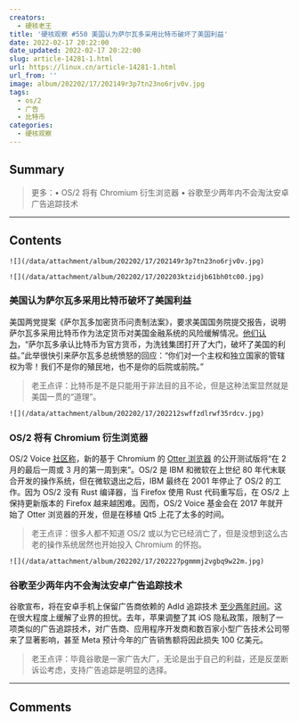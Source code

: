 ```yaml
---
creators:
  - 硬核老王
title: '硬核观察 #550 美国认为萨尔瓦多采用比特币破坏了美国利益'
date: 2022-02-17 20:22:00
date_updated: 2022-02-17 20:22:00
slug: article-14281-1.html
url: https://linux.cn/article-14281-1.html
url_from: ''
image: album/202202/17/202149r3p7tn23no6rjv0v.jpg
tags:
  - os/2
  - 广告
  - 比特币
categories:
  - 硬核观察
---
```


## Summary

> 更多：• OS/2 将有 Chromium 衍生浏览器 • 谷歌至少两年内不会淘汰安卓广告追踪技术

***

<!-- more -->

## Contents

`![](/data/attachment/album/202202/17/202149r3p7tn23no6rjv0v.jpg)`

`![](/data/attachment/album/202202/17/202203ktzidjb61bh0tc00.jpg)`

### 美国认为萨尔瓦多采用比特币破坏了美国利益

美国两党提案《萨尔瓦多加密货币问责制法案》，要求美国国务院提交报告，说明萨尔瓦多采用比特币作为法定货币对美国金融系统的风险缓解情况。[他们认为](https://www.coindesk.com/policy/2022/02/16/bipartisan-senate-proposal-raises-alarm-over-el-salvadors-bitcoin-adoption/)，“萨尔瓦多承认比特币为官方货币，为洗钱集团打开了大门，破坏了美国的利益。”此举很快引来萨尔瓦多总统愤怒的回应：“你们对一个主权和独立国家的管辖权为零！我们不是你的殖民地，也不是你的后院或前院。”

> 
> 老王点评：比特币是不是只能用于非法目的且不论，但是这种法案显然就是美国一贯的“道理”。
> 
> 
> 

`![](/data/attachment/album/202202/17/202212swffzdlrwf35rdcv.jpg)`

### OS/2 将有 Chromium 衍生浏览器

OS/2 Voice [社区称](https://www.os2world.com/cms/index.php/past-news/79-news/general/23242-timeline-announcement-for-public-beta-of-new-otter-browser)，新的基于 Chromium 的 [Otter 浏览器](https://www.xda-developers.com/otter-browser-os2/) 的公开测试版将“在 2 月的最后一周或 3 月的第一周到来”。OS/2 是 IBM 和微软在上世纪 80 年代末联合开发的操作系统，但在微软退出之后，IBM 最终在 2001 年停止了 OS/2 的工作。因为 OS/2 没有 Rust 编译器，当 Firefox 使用 Rust 代码重写后，在 OS/2 上保持更新版本的 Firefox 越来越困难。因而，OS/2 Voice 基金会在 2017 年就开始了 Otter 浏览器的开发，但是在移植 Qt5 上花了太多的时间。

> 
> 老王点评：很多人都不知道 OS/2 或以为它已经消亡了，但是没想到这么古老的操作系统居然也开始投入 Chromium 的怀抱。
> 
> 
> 

`![](/data/attachment/album/202202/17/202227pgmmmj2vgbq9w22m.jpg)`

### 谷歌至少两年内不会淘汰安卓广告追踪技术

谷歌宣布，将在安卓手机上保留广告商依赖的 AdId 追踪技术 [至少两年时间](https://www.reuters.com/technology/google-keeps-android-ad-tool-into-least-2024-exploring-other-options-2022-02-16/)。这在很大程度上缓解了业界的担忧。去年，苹果调整了其 iOS 隐私政策，限制了一项类似的广告追踪技术，对广告商、应用程序开发商和数百家小型广告技术公司带来了显著影响，甚至 Meta 预计今年的广告销售额将因此损失 100 亿美元。

> 
> 老王点评：毕竟谷歌是一家广告大厂，无论是出于自己的利益，还是反垄断诉讼考虑，支持广告追踪是明显的选择。
> 
> 
>

***

## Comments
